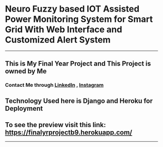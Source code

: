 # **Neuro Fuzzy based IOT Assisted Power Monitoring System for Smart Grid With Web Interface and Customized Alert System**
***
## This is My Final Year Project and This Project is owned by Me 

### Contact Me through  [LinkedIn](https://www.linkedin.com/in/ajayj2000/ "LinkedIn Profile") , [Instagram](https://instagram.com/ajay.jayaraj.04?igshid=YmMyMTA2M2Y= "Instagram Profile")

## Technology Used here is Django and Heroku for Deployment
## To see the preview visit this link: https://finalyrprojectb9.herokuapp.com/
---


